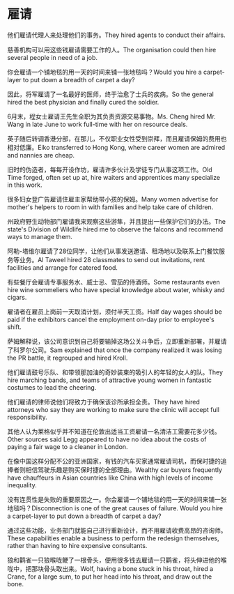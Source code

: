 # 雇请

<p><span class="chinese">他们雇请代理人来处理他们的事务。</span><span class="english">They hired agents to conduct their affairs.</span></p>

<p><span class="chinese">慈善机构可以用这些钱雇请需要工作的人。</span><span class="english">The organisation could then hire several people in need of a job.</span></p>

<p><span class="chinese">你会雇请一个铺地毯的用一天的时间来铺一张地毯吗？</span><span class="english">Would you hire a carpet-layer to put down a breadth of carpet a day?</span></p>

<p><span class="chinese">因此，将军雇请了一名最好的医师，终于治愈了士兵的疾病。</span><span class="english">So the general hired the best physician and finally cured the soldier.</span></p>

<p><span class="chinese">6月末，程女士雇请王先生全职为其负责资源交易事物。</span><span class="english">Ms. Cheng hired Mr. Wang in late June to work full-time with her on resource deals.</span></p>

<p><span class="chinese">英子随后转调香港分部，在那儿，不仅职业女性受到崇拜，而且雇请保姆的费用也相对低廉。</span><span class="english">Eiko transferred to Hong Kong, where career women are admired and nannies are cheap.</span></p>

<p><span class="chinese">旧时的伪造者，每每开设作坊，雇请许多伙计及学徒专门从事这项工作。</span><span class="english">Old Time forged, often set up at, hire waiters and apprentices many specialize in this work.</span></p>

<p><span class="chinese">很多妇女登广告雇请住雇主家帮助带小孩的保姆。</span><span class="english">Many women advertise for mother's helpers to room in with families and help take care of children.</span></p>

<p><span class="chinese">州政府野生动物部门雇请我来观察这些游隼，并且提出一些保护它们的办法。</span><span class="english">The state's Division of Wildlife hired me to observe the falcons and recommend ways to manage them.</span></p>

<p><span class="chinese">阿勒-塔维尔雇请了28位同学，让他们从事发送邀请、租场地以及联系上门餐饮服务等业务。</span><span class="english">Al Taweel hired 28 classmates to send out invitations, rent facilities and arrange for catered food.</span></p>

<p><span class="chinese">有些餐厅会雇请专事服务水、威士忌、雪茄的侍酒师。</span><span class="english">Some restaurants even hire wine sommeliers who have special knowledge about water, whisky and cigars.</span></p>

<p><span class="chinese">雇请者在雇员上岗前一天取消计划，须付半天工资。</span><span class="english">Half day wages should be paid if the exhibitors cancel the employment on-day prior to employee's shift.</span></p>

<p><span class="chinese">萨姆解释说，该公司意识到自己将要输掉这场公关斗争后，立即重新部署，并雇请了科罗尔公司。</span><span class="english">Sam explained that once the company realized it was losing the PR battle, it regrouped and hired Kroll.</span></p>

<p><span class="chinese">他们雇请鼓号乐队、和带领那加油的奇妙装束的吸引人的年轻的女人的队。</span><span class="english">They hire marching bands, and teams of attractive young women in fantastic costumes to lead the cheering.</span></p>

<p><span class="chinese">他们雇请的律师说他们将致力于确保该诊所承担全责。</span><span class="english">They have hired attorneys who say they are working to make sure the clinic will accept full responsibility.</span></p>

<p><span class="chinese">其他人认为莱格似乎并不知道在伦敦出适当工资雇请一名清洁工需要花多少钱。</span><span class="english">Other sources said Legg appeared to have no idea about the costs of paying a fair wage to a cleaner in London.</span></p>

<p><span class="chinese">在像中国这样分配不公的亚洲国家，有钱的汽车买家通常雇请司机，而保时捷的追捧者则相信驾驶乐趣是购买保时捷的全部理由。</span><span class="english">Wealthy car buyers frequently have chauffeurs in Asian countries like China with high levels of income inequality.</span></p>

<p><span class="chinese">没有连贯性是失败的重要原因之一。你会雇请一个铺地毯的用一天的时间来铺一张地毯吗？</span><span class="english">Disconnection is one of the great causes of failure. Would you hire a carpet-layer to put down a breadth of carpet a day?</span></p>

<p><span class="chinese">通过这些功能，业务部门就能自己进行重新设计，而不用雇请收费高昂的咨询师。</span><span class="english">These capabilities enable a business to perform the redesign themselves, rather than having to hire expensive consultants.</span></p>

<p><span class="chinese">狼和鹳雀一只狼喉咙鲠了一根骨头，便用很多钱去雇请一只鹳雀，将头伸进他的喉咙中，把那块骨头取出来。</span><span class="english">Wolf, having a bone stuck in his throat, hired a Crane, for a large sum, to put her head into his throat, and draw out the bone.</span></p>

